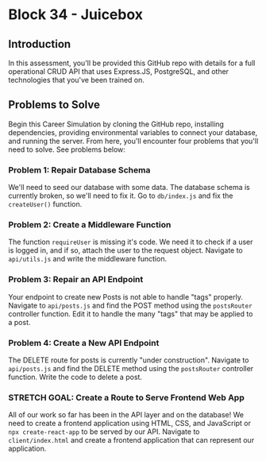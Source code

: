 # Block 34 - Juicebox

## Introduction

In this assessment, you'll be provided this GitHub repo with details for a full operational CRUD API that uses Express.JS, PostgreSQL, and other technologies that you've been trained on.

## Problems to Solve

Begin this Career Simulation by cloning the GitHub repo, installing dependencies, providing environmental variables to connect your database, and running the server. From here, you'll encounter four problems that you'll need to solve. See problems below:

### Problem 1: Repair Database Schema

We'll need to seed our database with some data. The database schema is currently broken, so we'll need to fix it. Go to `db/index.js` and fix the `createUser()` function.

### Problem 2: Create a Middleware Function

The function `requireUser` is missing it's code. We need it to check if a user is logged in, and if so, attach the user to the request object. Navigate to `api/utils.js` and write the middleware function.

### Problem 3: Repair an API Endpoint

Your endpoint to create new Posts is not able to handle "tags" properly. Navigate to `api/posts.js` and find the POST method using the `postsRouter` controller function. Edit it to handle the many "tags" that may be applied to a post.

### Problem 4: Create a New API Endpoint

The DELETE route for posts is currently "under construction". Navigate to `api/posts.js` and find the DELETE method using the `postsRouter` controller function. Write the code to delete a post.

### STRETCH GOAL: Create a Route to Serve Frontend Web App

All of our work so far has been in the API layer and on the database! We need to create a frontend application using HTML, CSS, and JavaScript or `npx create-react-app` to be served by our API. Navigate to `client/index.html` and create a frontend application that can represent our application.
